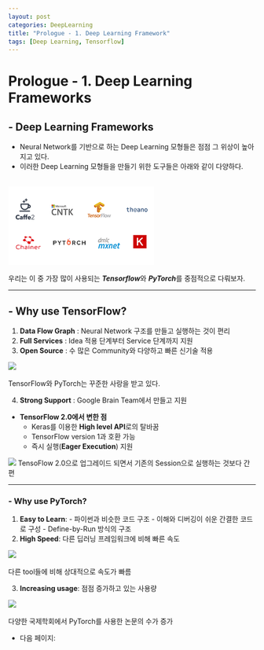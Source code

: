```yaml
---
layout: post
categories: DeepLearning
title: "Prologue - 1. Deep Learning Framework"
tags: [Deep Learning, Tensorflow]
---
```


# Prologue - 1. Deep Learning Frameworks

## - Deep Learning Frameworks

- Neural Network를 기반으로 하는 Deep Learning 모형들은 점점 그 위상이 높아지고 있다.
- 이러한 Deep Learning 모형들을 만들기 위한 도구들은 아래와 같이 다양하다.

<br>

<img src=./img/prologue-1-0.png>

<br>

우리는 이 중 가장 많이 사용되는 ***Tensorflow***와 ***PyTorch***를 중점적으로 다뤄보자.

---

## - Why use TensorFlow?

1. **Data Flow Graph** : Neural Network 구조를 만들고 실행하는 것이 편리 
2. **Full Services** : Idea 적용 단계부터 Service 단계까지 지원
3. **Open Source** : 수 많은 Community와 다양하고 빠른 신기술 적용

![](https://github.com/dudrnjs1391/dudrnjs1391.github.io/tree/master/_posts/Prologue%201%20Deep%20Learning%20Frameworks/prologue-1-1.png)

TensorFlow와 PyTorch는 꾸준한 사랑을 받고 있다.

4. **Strong Support** : Google Brain Team에서 만들고 지원
- **TensorFlow 2.0에서 변한 점**
    - Keras를 이용한 **High level API**로의 탈바꿈
    - TensorFlow version 1과 호환 가능
    - 즉시 실행(**Eager Execution**) 지원
    
![](https://github.com/dudrnjs1391/dudrnjs1391.github.io/tree/master/_posts/Prologue%201%20Deep%20Learning%20Frameworks/prologue-1-2.png) TensoFlow 2.0으로 업그레이드 되면서 기존의 Session으로 실행하는 것보다 간편

---

### -  Why use PyTorch?

1. **Easy to Learn**: - 파이썬과 비슷한 코드 구조
                        - 이해와 디버깅이 쉬운 간결한 코드로 구성
                        - Define-by-Run 방식의 구조
2. **High Speed**: 다른 딥러닝 프레임워크에 비해 빠른 속도

![](https://github.com/dudrnjs1391/dudrnjs1391.github.io/tree/master/_posts/Prologue%201%20Deep%20Learning%20Frameworks/prologue-1-3.png)

다른 tool들에 비해 상대적으로 속도가 빠름

3. **Increasing usage**: 점점 증가하고 있는 사용량

![](https://github.com/dudrnjs1391/dudrnjs1391.github.io/tree/master/_posts/Prologue%201%20Deep%20Learning%20Frameworks/prologue-1-4.png)

다양한 국제학회에서 PyTorch를 사용한 논문의 수가 증가

- 다음 페이지: